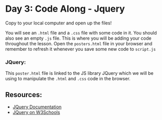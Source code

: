 # Day 3: Code Along - Jquery

Copy to your local computer and open up the files! 

You will see an `.html` file and a `.css` file with some code in it. You should also see an empty `.js` file. This is where you will be adding your code throughout the lesson.  Open the `posters.html` file in your browser and remember to refresh it whenever you save some new code to `script.js`

### JQuery:

This `poster.html` file is linked to the JS library JQuery which we will be using to manipulate the `.html` and `.css` code in the browser.

## Resources:

* [JQuery Documentation](https://api.jquery.com/)
* [JQuery on W3Schools](http://www.w3schools.com/jquery/jquery_ref_selectors.asp3)

